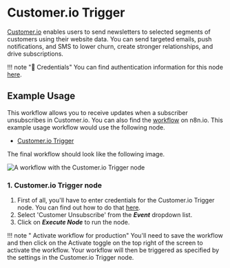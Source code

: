 # Customer.io Trigger

[Customer.io](https://customer.io/) enables users to send newsletters to selected segments of customers using their website data. You can send targeted emails, push notifications, and SMS to lower churn, create stronger relationships, and drive subscriptions.

!!! note "🔑 Credentials"
    You can find authentication information for this node [here](/workflow/integrations/credentials/customerIo/).


## Example Usage

This workflow allows you to receive updates when a subscriber unsubscribes in Customer.io. You can also find the [workflow](https://n8n.io/workflows/645) on n8n.io. This example usage workflow would use the following node.
- [Customer.io Trigger]()

The final workflow should look like the following image.

![A workflow with the Customer.io Trigger node](/_images/integrations/trigger-nodes/customeriotrigger/workflow.png)

### 1. Customer.io Trigger node

1. First of all, you'll have to enter credentials for the Customer.io Trigger node. You can find out how to do that [here](/workflow/integrations/credentials/customerIo/).
2. Select 'Customer Unsubscribe' from the ***Event*** dropdown list.
3. Click on ***Execute Node*** to run the node.

!!! note " Activate workflow for production"
    You'll need to save the workflow and then click on the Activate toggle on the top right of the screen to activate the workflow. Your workflow will then be triggered as specified by the settings in the Customer.io Trigger node.
